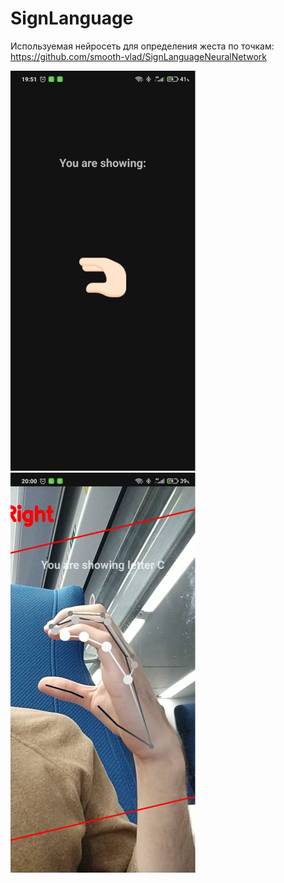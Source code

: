 # SignLanguage

Используемая нейросеть для определения жеста по точкам: https://github.com/smooth-vlad/SignLanguageNeuralNetwork

![](Readme/sign_art.png)![](Readme/sign_camera.png)
